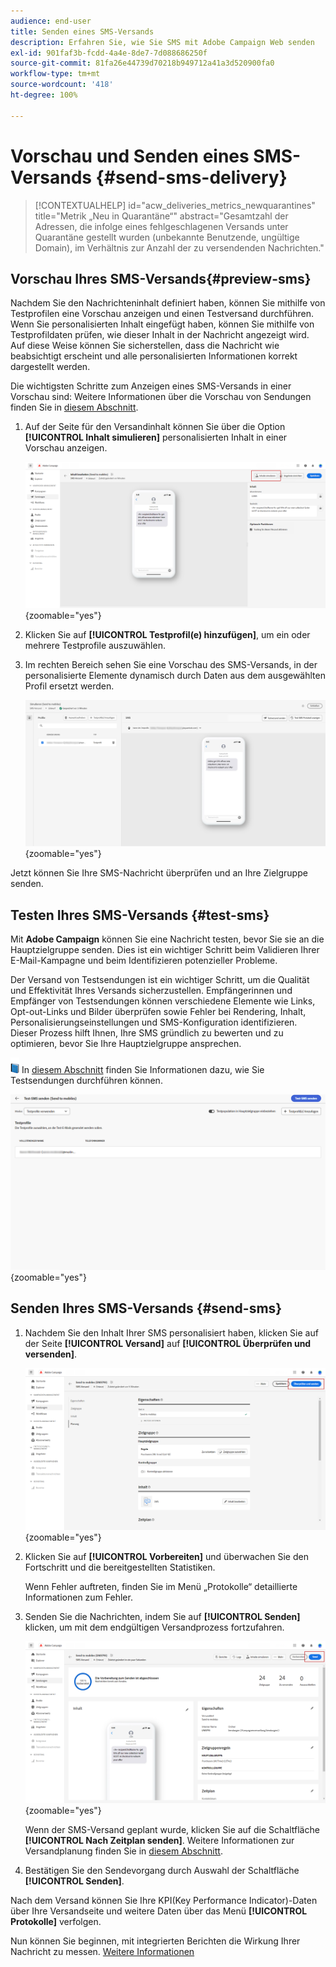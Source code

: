 ```yaml
---
audience: end-user
title: Senden eines SMS-Versands
description: Erfahren Sie, wie Sie SMS mit Adobe Campaign Web senden
exl-id: 901faf3b-fcdd-4a4e-8de7-7d088686250f
source-git-commit: 81fa26e44739d70218b949712a41a3d520900fa0
workflow-type: tm+mt
source-wordcount: '418'
ht-degree: 100%

---
```


# Vorschau und Senden eines SMS-Versands {#send-sms-delivery}

>[!CONTEXTUALHELP]
>id="acw_deliveries_metrics_newquarantines"
>title="Metrik „Neu in Quarantäne“"
>abstract="Gesamtzahl der Adressen, die infolge eines fehlgeschlagenen Versands unter Quarantäne gestellt wurden (unbekannte Benutzende, ungültige Domain), im Verhältnis zur Anzahl der zu versendenden Nachrichten."

## Vorschau Ihres SMS-Versands{#preview-sms}

Nachdem Sie den Nachrichteninhalt definiert haben, können Sie mithilfe von Testprofilen eine Vorschau anzeigen und einen Testversand durchführen. Wenn Sie personalisierten Inhalt eingefügt haben, können Sie mithilfe von Testprofildaten prüfen, wie dieser Inhalt in der Nachricht angezeigt wird. Auf diese Weise können Sie sicherstellen, dass die Nachricht wie beabsichtigt erscheint und alle personalisierten Informationen korrekt dargestellt werden.

Die wichtigsten Schritte zum Anzeigen eines SMS-Versands in einer Vorschau sind: Weitere Informationen über die Vorschau von Sendungen finden Sie in [diesem Abschnitt](../preview-test/preview-content.md).

1. Auf der Seite für den Versandinhalt können Sie über die Option **[!UICONTROL Inhalt simulieren]** personalisierten Inhalt in einer Vorschau anzeigen.

   ![](assets/sms_send_1.png){zoomable="yes"}

1. Klicken Sie auf **[!UICONTROL Testprofil(e) hinzufügen]**, um ein oder mehrere Testprofile auszuwählen.

   <!--
    Once your test profiles are selected, click **[!UICONTROL Select]**.
    ![](assets/sms_send_2.png){zoomable="yes"}
    -->

1. Im rechten Bereich sehen Sie eine Vorschau des SMS-Versands, in der personalisierte Elemente dynamisch durch Daten aus dem ausgewählten Profil ersetzt werden.

   ![](assets/sms_send_3.png){zoomable="yes"}

Jetzt können Sie Ihre SMS-Nachricht überprüfen und an Ihre Zielgruppe senden.

## Testen Ihres SMS-Versands {#test-sms}

Mit **Adobe Campaign** können Sie eine Nachricht testen, bevor Sie sie an die Hauptzielgruppe senden. Dies ist ein wichtiger Schritt beim Validieren Ihrer E-Mail-Kampagne und beim Identifizieren potenzieller Probleme.

Der Versand von Testsendungen ist ein wichtiger Schritt, um die Qualität und Effektivität Ihres Versands sicherzustellen. Empfängerinnen und Empfänger von Testsendungen können verschiedene Elemente wie Links, Opt-out-Links und Bilder überprüfen sowie Fehler bei Rendering, Inhalt, Personalisierungseinstellungen und SMS-Konfiguration identifizieren. Dieser Prozess hilft Ihnen, Ihre SMS gründlich zu bewerten und zu optimieren, bevor Sie Ihre Hauptzielgruppe ansprechen.

![](../assets/do-not-localize/book.png) In [diesem Abschnitt](../preview-test/test-deliveries.md) finden Sie Informationen dazu, wie Sie Testsendungen durchführen können.

![](assets/sms_send_6.png){zoomable="yes"}

## Senden Ihres SMS-Versands {#send-sms}

1. Nachdem Sie den Inhalt Ihrer SMS personalisiert haben, klicken Sie auf der Seite **[!UICONTROL Versand]** auf **[!UICONTROL Überprüfen und versenden]**.

   ![](assets/sms_send_4.png){zoomable="yes"}

1. Klicken Sie auf **[!UICONTROL Vorbereiten]** und überwachen Sie den Fortschritt und die bereitgestellten Statistiken.

   Wenn Fehler auftreten, finden Sie im Menü „Protokolle“ detaillierte Informationen zum Fehler.

1. Senden Sie die Nachrichten, indem Sie auf **[!UICONTROL Senden]** klicken, um mit dem endgültigen Versandprozess fortzufahren.

   ![](assets/sms_send_5.png){zoomable="yes"}

   Wenn der SMS-Versand geplant wurde, klicken Sie auf die Schaltfläche **[!UICONTROL Nach Zeitplan senden]**. Weitere Informationen zur Versandplanung finden Sie in [diesem Abschnitt](../msg/gs-messages.md#schedule-the-delivery-sending).


1. Bestätigen Sie den Sendevorgang durch Auswahl der Schaltfläche **[!UICONTROL Senden]**.

Nach dem Versand können Sie Ihre KPI(Key Performance Indicator)-Daten über Ihre Versandseite und weitere Daten über das Menü **[!UICONTROL Protokolle]** verfolgen.

Nun können Sie beginnen, mit integrierten Berichten die Wirkung Ihrer Nachricht zu messen. [Weitere Informationen](../reporting/sms-report.md)
